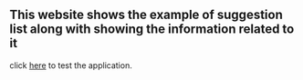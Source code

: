 ## This website shows the example of suggestion list along with showing the information related to it 

click [here](https://jashan201.github.io/Movie-plaza/) to test the application.